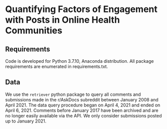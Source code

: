 # Quantifying Factors of Engagement with Posts in Online Health Communities

## Requirements

Code is developed for Python 3.7.10, Anaconda distribution. All package requirements are enumerated in requirements.txt.

## Data

We use the `retriever` python package to query all comments and submissions made in the r/AskDocs subreddit between January 2008 and April 2021. The data query procedure began on April 4, 2021 and ended on April 6, 2021. Comments before January 2017 have been archived and are no longer easily available via the API. We only consider submissions posted up to January 2021.